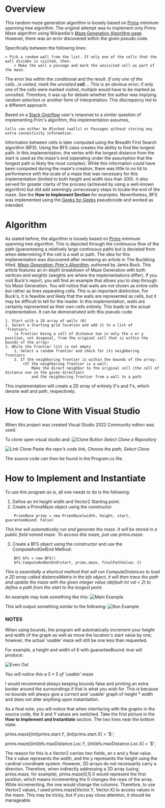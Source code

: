 # Overview
This random maze generation algorithm is loosely based on [Prims](https://en.wikipedia.org/wiki/Prim%27s_algorithm) minimum spanning tree algorithm. The original attempt was to implement only Prims Maze algorithm using Wikipedia's [Maze Generation Algorithm page](https://en.wikipedia.org/wiki/Maze_generation_algorithm). However, there was an error discovered within the given pseudo code. 

Specifically between the following lines:
```
> Pick a random wall from the list. If only one of the cells that the wall divides is visited, then:
	> Make the wall a passage and mark the unvisited cell as part of the maze.
```
The error lies within the conditional and the result. *If only one of the cells...is visited, mark the unvisited **cell**...*. This is an obvious error; if only one of the cells were marked visited, multiple would have to be marked as unvisited. Therefore, it was up for debate whether the author was implying random selection or another form of interpretation. This discrepancy led to a different approach. 

Based on a [Stack Overflow](https://stackoverflow.com/questions/29739751/implementing-a-randomly-generated-maze-using-prims-algorithm) user's response to a similar question of implementing Prim's algorithm, this implementation assumes, 
```
Cells can either be Blocked (walls) or Passages without storing any extra connectivity information.
```

Information between cells is later computed using the Breadth First Search algorithm (BFS). Using the BFS class creates the ability to find the longest path. In this implementation, the vertex with the longest distance from the start is used as the maze's end (operating under the assumption that the longest path is likely the most complex). While this information could have been computed during the maze's creation, there was little to no hit to performance with the scale of a maze that was necessary for this implementation (limited to both height and width less than 200). It also served for greater clarity of the process (achieved by using a well-known algorithm) but did add seemingly unnecessary steps to locate the end of the maze. See the **How to Implement Section** for examples. Nevertheless, BFS was implemented using the [Geeks for Geeks](https://www.geeksforgeeks.org/breadth-first-search-or-bfs-for-a-graph/#) pseudocode and worked as intended.

# Algorithm
As stated before, the algorithm is loosely based on [Prims](https://en.wikipedia.org/wiki/Prim%27s_algorithm) minimum spanning tree algorithm. This is depicted through the continuous flow of the path (guaranteeing a relatively large continuous path) but is deviated from when determining if the cell is a wall or path. The idea for this implementation was discovered after reviewing an article in The Buckblog titled, *[Maze Generation: Prim's Algorithm](https://weblog.jamisbuck.org/2011/1/10/maze-generation-prim-s-algorithm)*, authored by Jamis Buck. This article features an in-depth breakdown of Maze Generation with both vertices *and weights* (weights are where the implementations differ). If you visit Buck's report, you will find an example that allows you to step through his Maze Generation. You will notice that walls are not shown as entire cells but rather as lines separating cells. This is an important distinction. For Buck's, it is feasible and likely that the walls are represented as cells, but it may be difficult to tell for the reader. In this implementation, walls are certainly represented as their own cells entirely. This leads to the actual implementation. It can be demonstrated with this pseudo code:
```
1. Start with a 2D array of walls (0)
2. Select a Starting grid location and add it to a list of 'frontiers.' 
	(a frontier being a cell of distance two in only the x or y position, not diagonal, from the original cell that is within the bounds of the array)
3. While the frontier list is not empty
	1. Select a random frontier and check for its neighboring frontiers
	2. If the neighboring frontier is within the bounds of the array:
		+If the neighboring frontier is a wall: 
			Make the direct neighbor to the original cell (the cell of distance one in the given direction) 
			and the neighboring frontier from a wall to a path
```
This implementation will create a 2D array of entirely 0's and 1's, which denote wall and path, respectively. 

# How to Clone With Visual Studio 
When this project was created Visual Studio 2022 Community editon was used. 

To clone open visual studio and:
![Clone Button](/Assets/Clone-Visual-Studio.png)
*Select Clone a Repository*

![Link Clone](/Assets/Link-Clone.png)
*Paste the repo's code link, Choose the path, Select Clone*


The source code can then be found in the Program.cs file. 


# How to Implement and Instantiate
To use this program as is, all one needs to do is the following:
1. Define an int height width and Vector2 Starting point.
2. Create a PrimsMaze object using the constructor
```
	PrimsMaze prims = new PrimsMaze(width, height, start, guaranteeBound: False)
```
*This line will automatically run and generate the maze. It will be stored in a public field named maze. To access this maze, just use prims.maze.*

3. Create a BFS object using the constructor and use the ComputeAndGetEnd Method:
```
	BFS bfs = new BFS()
	bfs.ComputeAndGetEnd(start, prims.maze, finalPathValue: 2)
```
*This is essentially a shortcut method that will run ComputeDistances to load a 2D array called distanceMatrix in the bfs object, it will then trace the path and update the maze with the given integer value (default int val = 2) to define a path from the start to the longest point.*

An example may look something like this:
![Main Example](/Assets/Main-Example.png)

This will output something similar to the following:
![Run Example](/Assets/Run-Example.png)


### NOTES
When using bounds, the program will automatically increment your height and width of the graph as well as move the location's start value by one; however, the actual 'usable' maze will still be one less than requested.

For example, a height and width of 6 with guaranteeBound: true will produce:

![Even Out](/Assets/Even-Out.png)

*You will notice this a 5 * 5 of 'usable' maze*

I would recommend always keeping bounds false and printing an extra border around the surroundings if that is what you wish for. This is because no bounds will always give a correct and 'usable' graph of height * width and does not alter anything upon instantiation.

As a final note, you will notice that when interfacing with the graphs in the source code, the X and Y values are switched. Take the first picture in the **How to Implement and Instantiate** section. The two lines near the bottom state:

prims.maze[(int)prims.start.Y, (int)prims.start.X] = '$';

prims.maze[(int)bfs.maxDistance.Loc.Y, (int)bfs.maxDistance.Loc.X] = '$';

The reason for this is a Vector2 carries two fields, an x and y float value. The x value represents the width, and the y represents the height using the cardinal coordinate system. However, 2D arrays do not necessarily carry a direction. Therefore, when indirectly addressing a 2D array (using prims.maze, for example), prims.maze[0,1] 0 would represent the first position, which means incrementing the 0 changes the rows of the array. While incrementing, the one would change the columns. Therefore, to use Vector2 values, I used prims.maze[Vector.Y, Vector.X] to access values in the maze. This may be tricky, but if you pay close attention, it should be manageable. 
	
	
